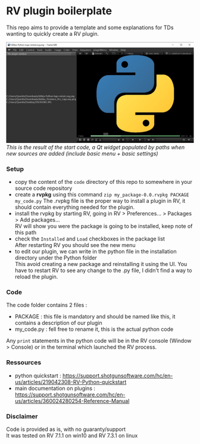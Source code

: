 # RV plugin boilerplate
This repo aims to provide a template and some explanations for TDs wanting to quickly create a RV plugin.

![Result image](./result.jpg)
_This is the result of the start code, a Qt widget populated by paths when new sources are added (include basic menu + basic settings)_

### Setup
  - copy the content of the `code` directory of this repo to somewhere in your source code repository   
  - create a **rvpkg** using this command `zip my_package-0.0.rvpkg PACKAGE my_code.py`
  The .rvpkg file is the proper way to install a plugin in RV, it should contain everything needed for the plugin.
  - install the rvpkg by starting RV, going in RV > Preferences... > Packages > Add packages...    
  RV will show you were the package is going to be installed, keep note of this path
  - check the `Installed` and `Load` checkboxes in the package list     
  After restarting RV you should see the new menu
  - to edit our plugin, we can write in the python file in the installation directory under the Python folder    
  This avoid creating a new package and reinstalling it using the UI.
  You have to restart RV to see any change to the .py file, I didn't find a way to reload the plugin.

### Code
The code folder contains 2 files :
  - PACKAGE : this file is mandatory and should be named like this, it contains a description of our plugin
  - my_code.py : fell free to rename it, this is the actual python code

Any `print` statements in the python code will be in the RV console (Window > Console) or in the terminal which launched the RV process.

### Ressources
- python quickstart : https://support.shotgunsoftware.com/hc/en-us/articles/219042308-RV-Python-quickstart
- main documentation on plugins : https://support.shotgunsoftware.com/hc/en-us/articles/360024280254-Reference-Manual

### Disclaimer
Code is provided as is, with no guaranty/support  
It was tested on RV 7.1.1 on win10 and RV 7.3.1 on linux